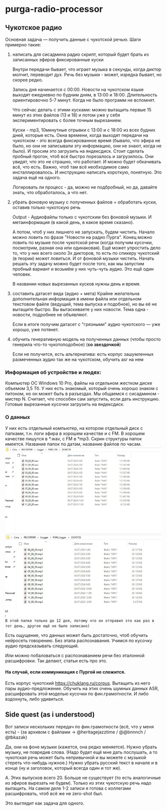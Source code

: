 # purga-radio-processor

## Чукотское радио
Основная задача — получить данные с чукотской речью. Шаги примерно такие:
1. написать для сисадмина радио скрипт, который будет брать из записанных эфиров фиксированные куски

    Внутри передачи бывает, что играет музыка в секунды, когда диктор молчит, переводит дух. Речь без музыки - может, изредка бывает, но скорее редко.

    Запись дня начинается с 00:00. Новости на чукотском языке выходят ежедневно по будним дням, в 13:00 и 18:00.
    Длительность ориентировочно 5-7 минут. Когда не было программ не вспомнят.

    Что сейчас делать с этими кусками: можно вытащить первые 15 минут из этих файлов (13 и 18) и потом уже у себя экспериментировать с более точным вырезанием.

    Куски - mp3, 10минутные отрывки с 13:00 и с 18:00 из всех будних дней, которые есть. Окна времени, когда выходят передачи на чукотском - это всегда фиксированное время (бывало, что эфира не было, но они не записывали эту информацию, они не знают, когда не было). И просим это загрузить на яндексдиск. Стоит сделать пробный прогон, чтоб всё быстро порезалось и загрузилось. Они увидят, что это не страшно, что работает. И можно будет обкачивать всё, что есть. Важно, чтоб там всё необходимое само инсталлировалось. И инструкцию написать короткую, понятную. Это задача ещё на одного.

    Логировать ли процесс - да, можно не подбробный, но да, давайте знать, что обработалось, а что нет.

2. убрать фоновую музыку с полученных файлов + обработать куски, оставив только чукотскую речь

    Output - Аудиофайлы только с чукотским без фоновой музыки. И метаинформация (в какой день, в какое время сказано).

    А потом, чтоб у них лишнего не запускать, будем чистить. Начало можно ловить по фразе "Новости на радио Пурга". Конец можно ловить по музыке после чукотской речи (когда получим кусочки, посмотрим, разная она или одинаковая). Ещё может упростить дело то, что у них всего около 3х дикторов, то есть по спикеру чукотский (в теории) может ловиться. И от фоновой музыки чистить. Начать решать эту задачу можно будет после того, как мы запустим пробный вариант и возьмём у них чуть-чуть аудио. Это ещё один человек.

    В названии новых вырезанных кусков нужны день и время.

3. составить датасет вида (аудио + мета)
    Крайне желательна дополнительная информация в имени файла или отдельном текстовом файле (ведущий, тема выпуска и подобное), но вы её не вытащите быстро. Вы вытаскиваете у них новости. Тема одна - новости, подробнее не объявляют.

    Если в итоге получим датасет с "грязными" аудио чукотского — уже хорошо, уже потянет.


4. обучить генеративную модель на полученных данных (чтобы просто генерила что-то чукотоподобное) (**со звездочкой**)
    
    Если не получится, есть альтернатива: есть корпус зашумленных размеченных аудио так же на чукотском, обучить asr на нем

### Информация об устройстве и людях:

Компьютер OC  Windows 10 Pro, файлы на отдельном жестком диске объемом 3,5 Тб. У них есть знакомый, который очень хорошо знаком с питоном, но он может быть в разъездах. Мы общаемся с сисадмином - мистер N. Считает, что способен сам запустить, если дать инструкцию.
Готовые вырезанные кусочки загрузить на яндексдиск.

### О данных
У них есть отдельный компьютер, на котором отдельный диск с папками, т.н. логи эфира в хорошем качестве и с FM. В хорошем качестве пишутся в *.wav, c FM в *mp3. Скрин структуры папок имеется. Название папок по датам, название файлов по часам.
![alt text](/pics/struct1.jpg)
![alt text](/pics/struct2.jpg)
`В этой папке только до 12 дня, потому что он отправил это как раз в тот день, другое ещё не было записано)`


Есть ощущение, что данных может быть достаточно, чтоб обучить нейросеть говорению. Без этапа распознавания. Учимся по кусочку аудио предсказывать следующий.

Или можно побаловаться с распознаванием речи без эталонной расшифровки. Так делают, статьи есть про это.

#### На случай, если коммуникация с Пургой не сложится.
Есть корпус чукотский https://chuklang.ru/corpus. Вытащить из него пары аудио-предложение. Обучить на этих очень шумных данных ASR, расшифровать этой моделью кусочки по фин.грамотности. И либо вздохнуть, либо удивиться.

## Side quest (as i understood)
Вот записи нескольких передач по фин.грамотности (всё, что у меня есть) - (за архивом с файлами -> @heritagejazztime / @@bnnnch / @tbkazak)

Да, они на фоне музыки (кажется, она редко меняется). Нужно убрать музыку, не повредив слова. (Надо будет ещё мне дать послушать, а то чукотская речь может быть непривычной и вы можете с музыкой стереть что-нибудь нужное.) Нужно убрать русский текст в начале и в конце (ну и заголовок, который всегда один и тот же).


А. Этих выпусков всего 20. Больше не существует (то есть аналогичные из эфиров вырезать не будем). Только из этих чукотскую речь надо вытащить.
На самом деле 1-2 записи я готова с коллегами расшифровать, чтоб всё же не zero-shot был.

Это выглядит как задача для одного.
